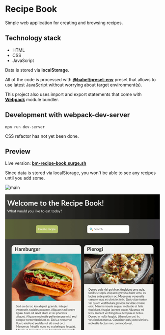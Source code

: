 # Recipe Book

Simple web application for creating and browsing recipes.

## Technology stack

-   HTML
-   CSS
-   JavaScript

Data is stored via **localStorage**.

All of the code is processed with [**@babel/preset-env**](https://babeljs.io/docs/en/babel-preset-env) preset that allows to use latest JavaScript without worrying about target environment(s).

This project also uses import and export statements that come with [**Webpack**](https://webpack.js.org/) module bundler.

## Development with webpack-dev-server

```console
npm run dev-server
```

CSS refactor has not yet been done.

## Preview

Live version: [**bm-recipe-book.surge.sh**](https://bm-recipe-book.surge.sh/)

Since data is stored via localStorage, you won't be able to see any recipes until you add some.

![main](gifs/main.gif)

![main](gifs/edit.gif)
